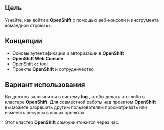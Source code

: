 ## Цель

Узнайте, как войти в **OpenShift** с помощью веб-консоли и инструмента командной строки **`oc`**.

## Концепции

* Основы аутентификации и авторизации в **OpenShift**
* **OpenShift Web Console**
* OpenShift **`oc`** tool
* Проекты **OpenShift** и сотрудничество

## Вариант использования

Вы должны залогинится в систему **log** , чтобы делать что-либо в кластере **OpenShift**. Для совместной работы над проектом **OpenShift** вы можете разрешить другим пользователям просматривать или изменять ресурсы в ваших проектах.

Этот кластер **OpenShift** самоуничтожится через час.
